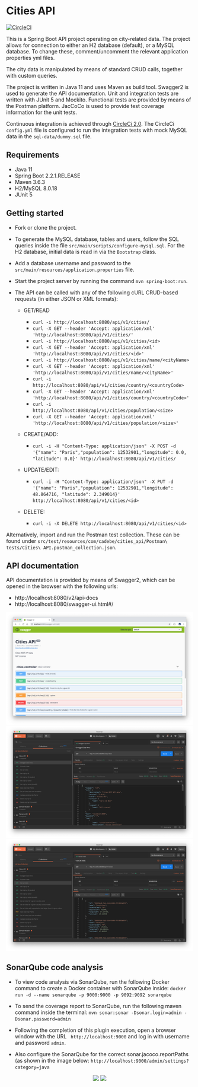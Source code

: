# Cities API
[![CircleCI](https://circleci.com/gh/Carla-de-Beer/cities-api.svg?style=svg)](https://circleci.com/gh/Carla-de-Beer/cities-api)

This is a Spring Boot API project operating on city-related data. The project allows for connection to either an H2 database (default), or a MySQL database. To change these, comment/uncomment the relevant application properties yml files.

The city data is manipulated by means of standard CRUD calls, together with custom queries.

The project is written in Java 11 and uses Maven as build tool. Swagger2 is used to generate the API documentation. Unit and integration tests are written with JUnit 5 and Mockito. Functional tests are provided by means of the Postman platform.
JacCoCo is used to provide test coverage information for the unit tests.

Continuous integration is achieved through [CircleCi 2.0](https://circleci.com/docs/2.0/). The CircleCi `config.yml` file is configured to run the integration tests with mock MySQL data in the `sql-data/dummy.sql` file.

## Requirements

* Java 11
* Spring Boot 2.2.1.RELEASE
* Maven 3.6.3
* H2/MySQL 8.0.18
* JUnit 5


## Getting started

* Fork or clone the project.
* To generate the MySQL database, tables and users, follow the SQL queries inside the file `src/main/scripts/configure-mysql.sql`. For the H2 database, initial data is read in via the `Bootstrap` class.
* Add a database username and password to the `src/main/resources/application.properties` file.
* Start the project server by running the command `mvn spring-boot:run`.
* The API can be called with any of the following cURL CRUD-based requests (in either JSON or XML formats):

  * GET/READ

    * ```curl -i http://localhost:8080/api/v1/cities/```
    * ```curl -X GET --header 'Accept: application/xml' 'http://localhost:8080/api/v1/cities/'```
    * ```curl -i http://localhost:8080/api/v1/cities/<id>```
    * ```curl -X GET --header 'Accept: application/xml' 'http://localhost:8080/api/v1/cities/<id>'```
    * ```curl -i http://localhost:8080/api/v1/cities/name/<cityName>```
    * ```curl -X GET --header 'Accept: application/xml' 'http://localhost:8080/api/v1/cities/name/<cityName>'```
    * ```curl -i http://localhost:8080/api/v1/cities/country/<countryCode>```
    * ```curl -X GET --header 'Accept: application/xml' 'http://localhost:8080/api/v1/cities/country/<countryCode>'```
    * ```curl -i http://localhost:8080/api/v1/cities/population/<size>```
    * ```curl -X GET --header 'Accept: application/xml' 'http://localhost:8080/api/v1/cities/population/<size>'```

  * CREATE/ADD:

    * ```curl -i -H "Content-Type: application/json" -X POST -d '{"name": "Paris","population": 12532901,"longitude": 0.0, "latitude": 0.0}' http://localhost:8080/api/v1/cities/```

  * UPDATE/EDIT:

    * ```curl -i -H "Content-Type: application/json" -X PUT -d '{"name": "Paris","population": 12532901,"longitude": 48.864716, "latitude": 2.349014}' http://localhost:8080/api/v1/cities/<id>```

  * DELETE:

    * ```curl -i -X DELETE http://localhost:8080/api/v1/cities/<id>```

Alternatively, import and run the Postman test collection. These can be found under `src/test/resources/com/cadebe/cities_api/Postman\ tests/Cities\ API.postman_collection.json`.


## API documentation

API documentation is provided by means of Swagger2, which can be opened in the browser with the following urls:

* http://localhost:8080/v2/api-docs
* http://localhost:8080/swagger-ui.html#/

<p align="center">
  <img src="images/screenShot-01.png"/>
  <img src="images/screenShot-02.png"/>
  <img src="images/screenShot-03.png"/>
</p>


## SonarQube code analysis

* To view code analysis via SonarQube, run the following Docker command to create a Docker container with SonarQube inside:
```docker run -d --name sonarqube -p 9000:9000 -p 9092:9092 sonarqube```

* To send the coverage report to SonarQube, run the following maven command inside the terminal:
```mvn sonar:sonar -Dsonar.login=admin -Dsonar.password=admin```

* Following the completion of this plugin execution, open a browser window with the URL 
``` http://localhost:9000``` and log in with username and password `admin`. 

* Also configure the SonarQube for the correct sonar.jacoco.reportPaths (as shown in the image below:
```http://localhost:9000/admin/settings?category=java```

<p align="center">
  <img src="images/screenShot-04.png"/>
  <img src="images/screenShot-05.png"/>
</p>